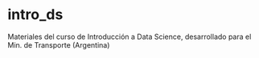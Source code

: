 # intro_ds
Materiales del curso de Introducción a Data Science, desarrollado para el Min. de Transporte (Argentina)